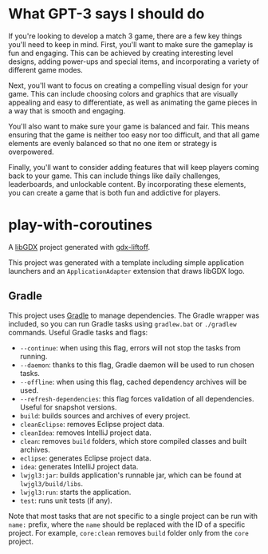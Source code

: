 # What GPT-3 says I should do

If you're looking to develop a match 3 game, there are a few key things you'll need to keep in mind. First, you'll want to make sure the gameplay is fun and engaging. This can be achieved by creating interesting level designs, adding power-ups and special items, and incorporating a variety of different game modes.

Next, you'll want to focus on creating a compelling visual design for your game. This can include choosing colors and graphics that are visually appealing and easy to differentiate, as well as animating the game pieces in a way that is smooth and engaging.

You'll also want to make sure your game is balanced and fair. This means ensuring that the game is neither too easy nor too difficult, and that all game elements are evenly balanced so that no one item or strategy is overpowered.

Finally, you'll want to consider adding features that will keep players coming back to your game. This can include things like daily challenges, leaderboards, and unlockable content. By incorporating these elements, you can create a game that is both fun and addictive for players.

# play-with-coroutines

A [libGDX](https://libgdx.com/) project generated with [gdx-liftoff](https://github.com/tommyettinger/gdx-liftoff).

This project was generated with a template including simple application launchers and an `ApplicationAdapter` extension that draws libGDX logo.

## Gradle

This project uses [Gradle](http://gradle.org/) to manage dependencies.
The Gradle wrapper was included, so you can run Gradle tasks using `gradlew.bat` or `./gradlew` commands.
Useful Gradle tasks and flags:

- `--continue`: when using this flag, errors will not stop the tasks from running.
- `--daemon`: thanks to this flag, Gradle daemon will be used to run chosen tasks.
- `--offline`: when using this flag, cached dependency archives will be used.
- `--refresh-dependencies`: this flag forces validation of all dependencies. Useful for snapshot versions.
- `build`: builds sources and archives of every project.
- `cleanEclipse`: removes Eclipse project data.
- `cleanIdea`: removes IntelliJ project data.
- `clean`: removes `build` folders, which store compiled classes and built archives.
- `eclipse`: generates Eclipse project data.
- `idea`: generates IntelliJ project data.
- `lwjgl3:jar`: builds application's runnable jar, which can be found at `lwjgl3/build/libs`.
- `lwjgl3:run`: starts the application.
- `test`: runs unit tests (if any).

Note that most tasks that are not specific to a single project can be run with `name:` prefix, where the `name` should be replaced with the ID of a specific project.
For example, `core:clean` removes `build` folder only from the `core` project.